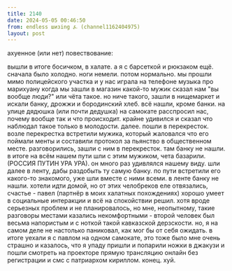 ```yaml
---
title: 2140
date: 2024-05-05 00:46:50
from: endless шизing ⍼ (channel1162404975)
layout: post
---
```


ахуенное (или нет) повествование:

вышли в итоге босичком, в халате. а я с барсеткой и рюкзаком ещё.
сначала было холодно. ноги немели. потом нормально.
мы прошли мимо полицейского участка и у нас играла на телефоне музыка про марихуану
когда мы зашли в магазин какой-то мужик сказал нам "вы вообще люди?" или чёта такое. но ниче такого, зашли в нищемаркет и искали банку, дрожжи и бородинский хлеб. всё нашли, кроме банки.
на улице дядюшка (или почти дедушка) на самокате расспросил нас, почему вообще так и что происходит. крайне удивился и сказал что наблюдал такое только в молодости.
далее.
пошли в перекресток. возле перекрестка встретили мужика, который жаловался что его поймали менты и составили протокол за пьянство в общественном месте. разговорились, зашли с ним в перекресток. там банку не нашли.
в итоге на всём нашем пути шли с этим мужиком, чета базарили. (РОССИЯ ПУТИН УРА УРА). он много раз удивлялся нашему виду.
шли далее в ленту, дабы раздобыть ту самую банку. по пути встретили его какого-то знакомого, уже шли вместе с ними всеми.
в ленте банку не нашли. хотели идти домой, но от этих челобреков еле отвязались, счастье - павел (партнёр в моих халатных похождениях) хорошо умеет в социальные интеракции и всё на спокойствии решил. хотя вроде серьезных проблем и не планировалось, но мне, неопытному, такие разговоры местами казались некомфортными - второй человек был весьма напористым и с ноткой такой кавказской дерзскости. но, я на самом деле не настолько паниковал, как мог бы от себя ожидать. в итоге уехали я с павлом на одном самокате, это тоже было мне очень страшно и казалось, что я упаду
пришли и попарили ножки в джакузи и пошли смотреть на проекторе прямую трансляцию онлайн без регистрации и смс с патриархом кириллом.
конец.
хуй.
